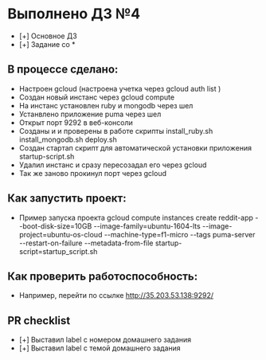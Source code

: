 # Выполнено ДЗ №4

 - [+] Основное ДЗ
 - [+] Задание со *

## В процессе сделано:
 - Настроен gcloud (настроена учетка через gcloud auth list )
 - Создан новый инстанс через gcloud compute
 - На инстанс установлен ruby и mongodb через шел
 - Устанвлено приложение puma через шел
 - Открыт порт 9292 в веб-консоли
 - Созданы и и проверены в работе скрипты install_ruby.sh install_mongodb.sh deploy.sh
 - Создан стартап скрипт для автоматической установки приложения startup-script.sh
 - Удалил инстанс и сразу пересозадал его через gcloud 
 - Так же заново прокинул порт через gcloud

## Как запустить проект:
 - Пример запуска проекта gcloud compute instances create reddit-app --boot-disk-size=10GB --image-family=ubuntu-1604-lts --image-project=ubuntu-os-cloud --machine-type=f1-micro --tags puma-server --restart-on-failure --metadata-from-file startup-script=startup_script.sh

## Как проверить работоспособность:
 - Например, перейти по ссылке http://35.203.53.138:9292/

## PR checklist
 - [+] Выставил label с номером домашнего задания
 - [+] Выставил label с темой домашнего задания